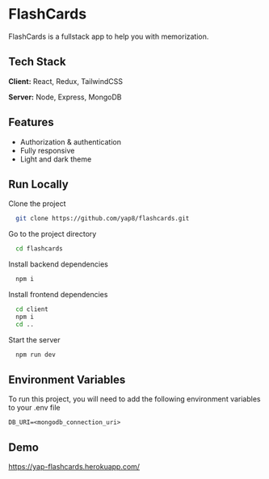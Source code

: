 
# FlashCards

FlashCards is a fullstack app to help you with memorization.

## Tech Stack

**Client:** React, Redux, TailwindCSS

**Server:** Node, Express, MongoDB

## Features
- Authorization & authentication
- Fully responsive
- Light and dark theme

## Run Locally

Clone the project

```bash
  git clone https://github.com/yap8/flashcards.git
```

Go to the project directory

```bash
  cd flashcards
```

Install backend dependencies

```bash
  npm i
```

Install frontend dependencies

```bash
  cd client
  npm i
  cd ..
```

Start the server

```bash
  npm run dev
```


## Environment Variables

To run this project, you will need to add the following environment variables to your .env file

`DB_URI=<mongodb_connection_uri>`


## Demo

https://yap-flashcards.herokuapp.com/
